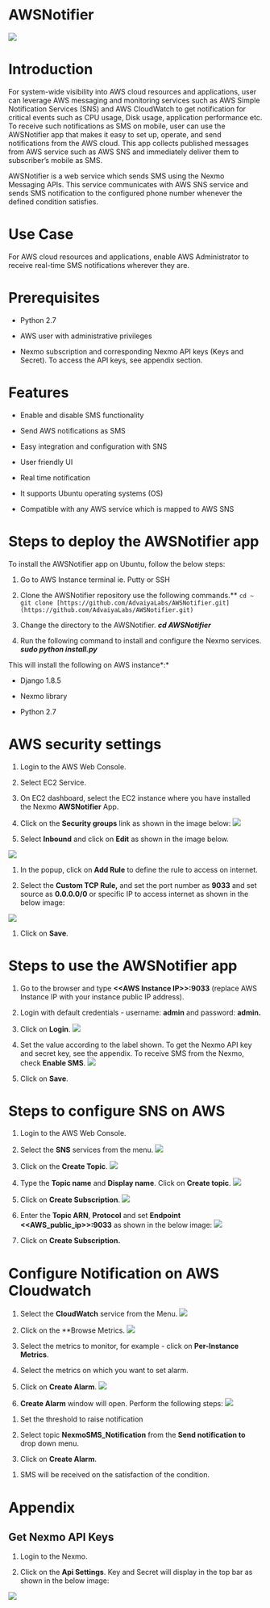 AWSNotifier
===========
![](https://raw.githubusercontent.com/niravtadvaiya/AWSNotifier/master/docs/logo.png)

Introduction
============

For system-wide visibility into AWS cloud resources and applications, user can leverage AWS messaging and monitoring services such as AWS Simple Notification Services (SNS) and AWS CloudWatch to get notification for critical events such as CPU usage, Disk usage, application performance etc. To receive such notifications as SMS on mobile, user can use the AWSNotifier app that makes it easy to set up, operate, and send notifications from the AWS cloud. This app collects published messages from AWS service such as AWS SNS and immediately deliver them to subscriber’s mobile as SMS.

AWSNotifier is a web service which sends SMS using the Nexmo Messaging APIs. This service communicates with AWS SNS service and sends SMS notification to the configured phone number whenever the defined condition satisfies.

Use Case
========

For AWS cloud resources and applications, enable AWS Administrator to receive real-time SMS notifications wherever they are.

Prerequisites 
=============


-   Python 2.7

-   AWS user with administrative privileges

-   Nexmo subscription and corresponding Nexmo API keys (Keys and Secret). To access the API keys, see appendix section.

Features
========

-   Enable and disable SMS functionality

-   Send AWS notifications as SMS

-   Easy integration and configuration with SNS

-   User friendly UI

-   Real time notification

-   It supports Ubuntu operating systems (OS)

-   Compatible with any AWS service which is mapped to AWS SNS

Steps to deploy the AWSNotifier app
===================================

To install the AWSNotifier app on Ubuntu, follow the below steps:

1.  Go to AWS Instance terminal ie. Putty or SSH

2.  Clone the AWSNotifier repository use the following commands.**
    ```cd ~```
    ```git clone [https://github.com/AdvaiyaLabs/AWSNotifier.git](https://github.com/AdvaiyaLabs/AWSNotifier.git)```

3.  Change the directory to the AWSNotifier.
    ***cd AWSNotifier***

4.  Run the following command to install and configure the Nexmo services.
    ***sudo python install.py***

This will install the following on AWS instance*:*

-   Django 1.8.5

-   Nexmo library

-   Python 2.7

AWS security settings
=====================

1.  Login to the AWS Web Console.

2.  Select EC2 Service.

3.  On EC2 dashboard, select the EC2 instance where you have installed the Nexmo **AWSNotifier** App.

4.  Click on the **Security groups** link as shown in the image below:
![](https://raw.githubusercontent.com/niravtadvaiya/AWSNotifier/master/docs/1.png)

5.  Select **Inbound** and click on **Edit** as shown in the image below.

![](https://raw.githubusercontent.com/niravtadvaiya/AWSNotifier/master/docs/2.png)

1.  In the popup, click on **Add Rule** to define the rule to access on internet.

2.  Select the **Custom TCP Rule,** and set the port number as **9033** and set source as **0.0.0.0/0** or specific IP to access internet as shown in the below image:

![](https://raw.githubusercontent.com/niravtadvaiya/AWSNotifier/master/docs/3.png)

1.  Click on **Save**.

Steps to use the AWSNotifier app
================================

1.  Go to the browser and type **&lt;&lt;AWS Instance IP&gt;&gt;:9033** (replace AWS Instance IP with your instance public IP address).

2.  Login with default credentials - username: **admin** and password: **admin.**

3.  Click on **Login**.
![](https://raw.githubusercontent.com/niravtadvaiya/AWSNotifier/master/docs/4.png)

4.  Set the value according to the label shown. To get the Nexmo API key and secret key, see the appendix. To receive SMS from the Nexmo, check **Enable SMS**.
    ![](./media/image8.png)

5.  Click on **Save**.

Steps to configure SNS on AWS
=============================

1.  Login to the AWS Web Console.

2.  Select the **SNS** services from the menu.
![](https://raw.githubusercontent.com/niravtadvaiya/AWSNotifier/master/docs/5.png)

3.  Click on the **Create Topic**.
![](https://raw.githubusercontent.com/niravtadvaiya/AWSNotifier/master/docs/6.png)

4.  Type the **Topic name** and **Display name**. Click on **Create topic**.
![](https://raw.githubusercontent.com/niravtadvaiya/AWSNotifier/master/docs/7.png)

5.  Click on **Create Subscription**.
![](https://raw.githubusercontent.com/niravtadvaiya/AWSNotifier/master/docs/8.png)

6.  Enter the **Topic ARN**, **Protocol** and set **Endpoint** **&lt;&lt;AWS\_public\_ip&gt;&gt;:9033** as shown in the below image:
![](https://raw.githubusercontent.com/niravtadvaiya/AWSNotifier/master/docs/9.png)

7.  Click on **Create Subscription.**

Configure Notification on AWS Cloudwatch 
=========================================

1.  Select the **CloudWatch** service from the Menu.
![](https://raw.githubusercontent.com/niravtadvaiya/AWSNotifier/master/docs/10.png)

2.  Click on the **Browse Metrics.
![](https://raw.githubusercontent.com/niravtadvaiya/AWSNotifier/master/docs/11.png)

3.  Select the metrics to monitor, for example - click on **Per-Instance Metrics**.

4.  Select the metrics on which you want to set alarm.

5.  Click on **Create Alarm**.
![](https://raw.githubusercontent.com/niravtadvaiya/AWSNotifier/master/docs/12.png)

6.  **Create Alarm** window will open. Perform the following steps:
![](https://raw.githubusercontent.com/niravtadvaiya/AWSNotifier/master/docs/13.png)

<!-- -->

1.  Set the threshold to raise notification

2.  Select topic **NexmoSMS\_Notification** from the **Send notification to** drop down menu.

3.  Click on **Create Alarm**.

<!-- -->

1.  SMS will be received on the satisfaction of the condition.

Appendix
========

Get Nexmo API Keys
------------------

1.  Login to the Nexmo.

2.  Click on the **Api Settings**. Key and Secret will display in the top bar as shown in the below image:

![](https://raw.githubusercontent.com/niravtadvaiya/AWSNotifier/master/docs/14.png)
